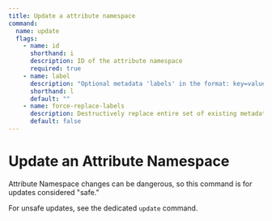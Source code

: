 ```yaml
---
title: Update a attribute namespace
command:
  name: update
  flags:
    - name: id
      shorthand: i
      description: ID of the attribute namespace
      required: true
    - name: label
      description: "Optional metadata 'labels' in the format: key=value"
      shorthand: l
      default: ""
    - name: force-replace-labels
      description: Destructively replace entire set of existing metadata 'labels' with any provided to this command
      default: false
---
```


# Update an Attribute Namespace

Attribute Namespace changes can be dangerous, so this command is for updates considered "safe."

For unsafe updates, see the dedicated `update` command.
